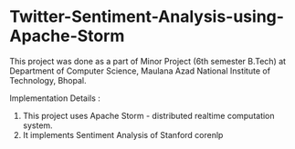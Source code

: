 # Twitter-Sentiment-Analysis-using-Apache-Storm

This project was done as a part of Minor Project (6th semester B.Tech) at Department of Computer Science, Maulana Azad National Institute of Technology, Bhopal.

Implementation Details :

1. This project uses Apache Storm - distributed realtime computation system.
2. It implements Sentiment Analysis of Stanford corenlp
